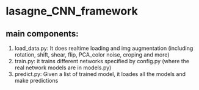 # lasagne_CNN_framework

## main components:
1. load_data.py: It does realtime loading and img augmentation (including rotation, shift, shear, flip, PCA_color noise, croping and more)
2. train.py: it trains different networks specified by config.py (where the real network models are in models.py)
3. predict.py: Given a list of trained model, it loades all the models and make predictions

